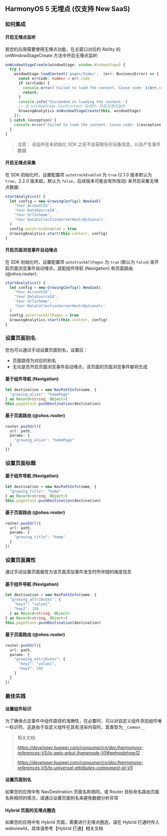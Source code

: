## HarmonyOS 5 无埋点 (仅支持 New SaaS)

### 如何集成

#### 开启无埋点监听

若您的应用需要使用无埋点功能，在主窗口对应的 Ability 的 onWindowStageCreate 方法中开启无埋点监听: 

```typescript
onWindowStageCreate(windowStage: window.WindowStage) {
  try {
    windowStage.loadContent('pages/Index',  (err: BusinessError) => {
      const errCode: number = err.code
      if (errCode) {
        console.error(`Failed to load the content. Cause code: ${err.code}, message: ${err.message}`)
        return;
      }
      console.info('Succeeded in loading the content.')
      // 在 windowStage.loadContent 完成时，开启无埋点监听
      GrowingAnalytics.onWindowStageCreate(this, windowStage)
    });
  } catch (exception) {
    console.error(`Failed to load the content. Cause code: ${exception.code}, message: ${exception.message}`)
  }
}
```

> 注意：
> 该监听在未初始化 SDK 之前不会获取任何设备信息，以及产生事件数据

#### 开启无埋点采集

在 SDK 初始化时，设置配置项 `autotrackEnabled` 为 `true` (2.1.0 版本默认为 `true`，2.2.0 版本起，默认为 `false`，后续版本可能会有所改动) 来开启采集无埋点数据: 

```typescript
startAnalytics() {
  let config = new GrowingConfig().NewSaaS(
    'Your AccountId',
    'Your DataSourceId',
    'Your UrlScheme',
    'Your DataCollectionServerHost<Optional>'
  )
  config.autotrackEnabled = true
  GrowingAnalytics.start(this.context, config)
}
```

#### 开启页面浏览事件自动埋点

在 SDK 初始化时，设置配置项 `autotrackAllPages` 为 `true` (默认为 `false`) 来开启页面浏览事件自动埋点，适配组件导航 (Navigation) 和页面路由 (@ohos.router): 

```typescript
startAnalytics() {
  let config = new GrowingConfig().NewSaaS(
    'Your AccountId',
    'Your DataSourceId',
    'Your UrlScheme',
    'Your DataCollectionServerHost<Optional>'
  )
  config.autotrackAllPages = true
  GrowingAnalytics.start(this.context, config)
}
```

### 设置页面别名

您也可以通过手动设置页面别名，设置后：

* 页面路径为对应的别名
* 无论是否开启页面浏览事件自动埋点，该页面的页面浏览事件都将生成

#### 基于组件导航 (Navigation)

```typescript
let destination = new NavPathInfo(name, {
  "growing_alias": "homePage"
} as Record<string, Object>)
this.pageStack.pushDestination(destination)
```

#### 基于页面路由 (@ohos.router)

```typescript
router.pushUrl({
  url: path,
  params: {
    "growing_alias": "homePage"
  }
})
```

### 设置页面标题

#### 基于组件导航 (Navigation)

```typescript
let destination = new NavPathInfo(name, {
  "growing_title": "home"
} as Record<string, Object>)
this.pageStack.pushDestination(destination)
```

#### 基于页面路由 (@ohos.router)

```typescript
router.pushUrl({
  url: path,
  params: {
    "growing_title": "home"
  }
})
```

### 设置页面属性

通过手动设置页面属性为该页面添加事件发生时所伴随的维度信息

#### 基于组件导航 (Navigation)

```typescript
let destination = new NavPathInfo(name, {
  "growing_attributes": {
    "key1": "value1",
    "key2": 100
  } as Record<string, Object>
} as Record<string, Object>)
this.pageStack.pushDestination(destination)
```

#### 基于页面路由 (@ohos.router)

```typescript
router.pushUrl({
  url: path,
  params: {
    "growing_attributes": {
      "key1": "value1",
      "key2": 100
    }
  }
})
```

### 最佳实践

#### 设置组件标识

为了确保点击事件中组件路径的准确性，在必要时，可以对自定义组件添加组件唯一标识符。这是由于自定义组件在其有渲染内容时，其类型为`__Common__`

> 相关文档: 
>
> *https://developer.huawei.com/consumer/cn/doc/harmonyos-references-V5/js-apis-arkui-framenode-V5#getnodetype12*
>
> *https://developer.huawei.com/consumer/cn/doc/harmonyos-references-V5/ts-universal-attributes-component-id-V5*

#### 设置页面别名

如果您的应用中有 NavDestination 页面名称相同，或 Router 目标命名路由页面名称相同的情况，请通过设置页面别名来避免数据分析异常

#### Hybrid 页面的无埋点圈选

如果您的应用中有 Hybrid 页面，需要进行无埋点圈选，请在 Hybrid 打通时传入 webviewId，具体请参考【Hybrid 打通】相关文档

